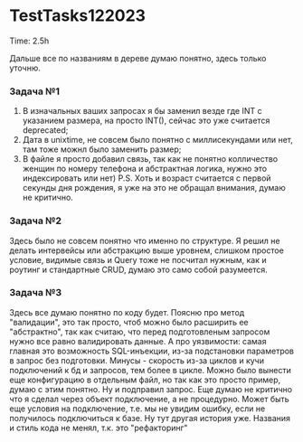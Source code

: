 # TestTasks122023
Time: 2.5h

Дальше все по названиям в дереве думаю понятно, здесь только уточню.

<h3>Задача №1</h3>

1. В изначальных ваших запросах я бы заменил везде где INT с указанием размера, на просто INT(), сейчас это уже считается deprecated;
2. Дата в unixtime, не совсем было понятно  с миллисекундами или нет, там тоже можнл было заменить размер;
3. В файле я просто добавил связь, так как не понятно колличество женщин по номеру телефона и абстрактная логика, нужно это индексировать или нет)
P.S. Хоть и возраст считается с первой секунды дня рождения, я уже на это не обращал внимания, думаю не критично.

<h3>Задача №2</h3>
Здесь было не совсем понятно что именно по структуре.
Я решил не делать интервейсы или абстракцию выше уровнем, слишком простое условие, видимые связь и Query тоже не посчитал нужным, как и роутинг и стандартные CRUD, думаю это само собой разумеется.

<h3>Задача №3</h3>
Здесь все думаю понятно по коду будет.
Поясню про метод "валидации", это так просто, чтоб можно было расширить ее "абстрактно", так как считаю, что перед подготовленым запросом нужно все равно валидировать данные.
А про уязвимости: самая главная это возможность SQL-инъекции, из-за подстановки параметров в запрос без подготовки.
Минусы - скорость из-за циклов и кучи подключений к бд и запросов, тем более в цикле. Можно было вынести еще конфигурацию в отдельным файл, но так как это просто пример, думаю с этим понятно.
Ну и подправил запрос.
Еще думаю не критично что я сделал через объект подключение, а не процедурно.
Может быть еще условия на подключение, т.е. мы не увидим ошибку, если не получилось подключиться к базе. Ну тут другая история уже.
Названия и стиль кода не менял, т.к. это "рефакторинг"